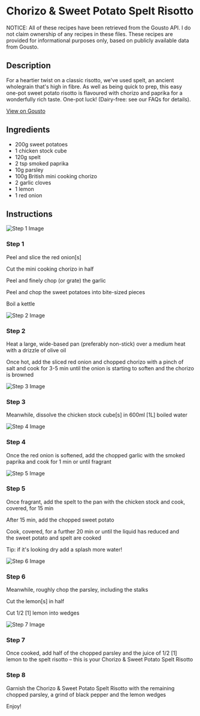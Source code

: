 # Chorizo & Sweet Potato Spelt Risotto

NOTICE: All of these recipes have been retrieved from the Gousto API. I do not claim ownership of any recipes in these files. These recipes are provided for informational purposes only, based on publicly available data from Gousto.

## Description

For a heartier twist on a classic risotto, we've used spelt, an ancient wholegrain that's high in fibre. As well as being quick to prep, this easy one-pot sweet potato risotto is flavoured with chorizo and paprika for a wonderfully rich taste. One-pot luck! (Dairy-free: see our FAQs for details).

[View on Gousto](https://www.gousto.co.uk/recipes/cookbook/chorizo-sweet-potato-spelt-risotto)

## Ingredients

- 200g sweet potatoes
- 1 chicken stock cube
- 120g spelt
- 2 tsp smoked paprika
- 10g parsley
- 100g British mini cooking chorizo
- 2 garlic cloves
- 1 lemon
- 1 red onion

## Instructions

![Step 1 Image](https://production-media.gousto.co.uk/cms/recipe-step-image/1239.-step-1-x200.jpg)

### Step 1

Peel and slice the red onion<span class="text-danger">[s]</span>


Cut the mini cooking chorizo&nbsp;in half


Peel and finely chop (or grate) the garlic


Peel and chop the sweet potatoes into bite-sized pieces


Boil a kettle

![Step 2 Image](https://production-media.gousto.co.uk/cms/recipe-step-image/1239.-step-2-x200.jpg)

### Step 2

Heat a large, wide-based pan (preferably non-stick) over a medium heat with a drizzle of olive oil&nbsp;


Once hot, add the sliced red onion and chopped&nbsp;chorizo&nbsp;with a pinch of salt&nbsp;and cook for 3-5 min until the onion is starting to soften and the chorizo is browned

![Step 3 Image](https://production-media.gousto.co.uk/cms/recipe-step-image/1239.-step-3-x200.jpg)

### Step 3

Meanwhile, dissolve the chicken&nbsp;stock cube<span class="text-danger">[s] </span>in 600ml<span class="text-danger"> [1L]</span> boiled water&nbsp;

![Step 4 Image](https://production-media.gousto.co.uk/cms/recipe-step-image/1239.-step-4-x200.jpg)

### Step 4

Once the red onion is softened, add the chopped garlic&nbsp;with the smoked paprika&nbsp;and cook for 1 min or until fragrant

![Step 5 Image](https://production-media.gousto.co.uk/cms/recipe-step-image/1239.-step-5-x200.jpg)

### Step 5

Once fragrant, add the spelt to the pan with the chicken&nbsp;stock&nbsp;and cook, covered, for 15 min


After 15 min, add the chopped sweet potato&nbsp;


Cook, covered, for a further 20 min or until the liquid has reduced and the&nbsp;sweet potato&nbsp;and&nbsp;spelt&nbsp;are cooked&nbsp;


Tip: if it's looking dry add a splash more water!

![Step 6 Image](https://production-media.gousto.co.uk/cms/recipe-step-image/1239.-step-6-x200.jpg)

### Step 6

Meanwhile, roughly chop the parsley, including the stalks&nbsp;


Cut the lemon<span class="text-danger">[s]</span> in half&nbsp;


Cut 1/2 <span class="text-danger">[1]&nbsp;</span>lemon&nbsp;into wedges&nbsp;&nbsp;

![Step 7 Image](https://production-media.gousto.co.uk/cms/recipe-step-image/1239.-step-7-x200.jpg)

### Step 7

Once cooked,&nbsp;add half of the chopped parsley and the juice of&nbsp;1/2&nbsp;<span class="text-danger">[1]</span> lemon&nbsp;to the spelt risotto &ndash;&nbsp;this is your Chorizo &amp; Sweet Potato Spelt Risotto

### Step 8

Garnish the&nbsp;Chorizo &amp; Sweet Potato Spelt Risotto with the remaining chopped parsley, a grind of black pepper&nbsp;and the lemon wedges&nbsp;


Enjoy!


